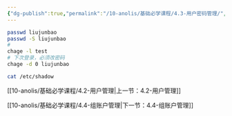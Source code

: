 ```yaml
---
{"dg-publish":true,"permalink":"/10-anolis/基础必学课程/4.3-用户密码管理/","dgPassFrontmatter":true}
---
```



```bash
passwd liujunbao
passwd -S liujunbao
# 
chage -l test
# 下次登录，必须改密码
chage -d 0 liujunbao

cat /etc/shadow
```



[[10-anolis/基础必学课程/4.2-用户管理\|上一节：4.2-用户管理]]

[[10-anolis/基础必学课程/4.4-组账户管理\|下一节：4.4-组账户管理]]